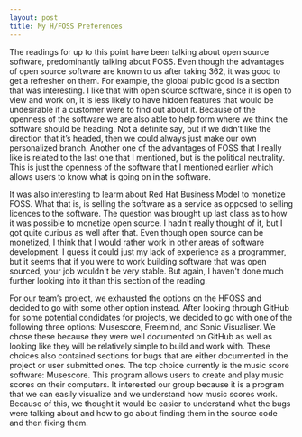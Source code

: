 ```yaml
---
layout: post
title: My H/FOSS Preferences
---
```

The readings for up to this point have been talking about open source software, predominantly talking about FOSS.  Even though the advantages of open source software are known to us after taking 362, it was good to get a refresher on them. For example, the global public good is a section that was interesting. I like that with open source software, since it is open to view and work on, it is less likely to have hidden features that would be undesirable if a customer were to find out about it. Because of the openness of the software we are also able to help form where we think the software should be heading. Not a definite say, but if we didn’t like the direction that it’s headed, then we could always just make our own personalized branch. Another one of the advantages of FOSS that I really like is related to the last one that I mentioned, but is the political neutrality. This is just the openness of the software that I mentioned earlier which allows users to know what is going on in the software. 


It was also interesting to learm about Red Hat Business Model to monetize FOSS. What that is, is selling the software as a service as opposed to selling licences to the software. The question was brought up last class as to how it was possible to monetize open source. I hadn't really thought of it, but I got quite curious as well after that. Even though open source can be monetized, I think that I would rather work in other areas of software development. I guess it could just my lack of experience as a programmer, but it seems that if you were to work building software that was open sourced, your job wouldn't be very stable. But again, I haven't done much further looking into it than this section of the reading.


For our team’s project, we exhausted the options on the HFOSS and decided to go with some other option instead. After looking through GitHub for some potential condidates for projects, we decided to go with one of the following three options: Musescore, Freemind, and Sonic Visualiser. We chose these because they were well documented on GitHub as well as looking like they will be relatively simple to build and work with. These choices also contained sections for bugs that are either documented in the project or user submitted ones. The top choice currently is the music score software: Musescore. This program allows users to create and play music scores on their computers. It interested our group because it is a program that we can easily visualize and we understand how music scores work. Because of this, we thought it would be easier to understand what the bugs were talking about and how to go about finding them in the source code and then fixing them.
